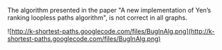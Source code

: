 The algorithm presented in the paper "A new implementation of Yen’s ranking loopless paths algorithm", is not correct in all graphs.

![http://k-shortest-paths.googlecode.com/files/BugInAlg.png](http://k-shortest-paths.googlecode.com/files/BugInAlg.png)